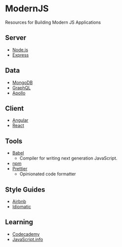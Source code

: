 # ModernJS
Resources for Building Modern JS Applications

## Server
* [Node.js](https://github.com/nodejs/node)
* [Express](https://github.com/expressjs/express)

## Data
* [MongoDB](https://github.com/mongodb/mongo)
* [GraphQL](https://github.com/facebook/graphql)
* [Apollo](https://github.com/apollographql/apollo-client)

## Client
* [Angular](https://github.com/angular/angular)
* [React](https://github.com/facebook/react)

## Tools
* [Babel](https://github.com/babel/babel)
  * Compiler for writing next generation JavaScript.
* [npm](https://github.com/npm/npm)
* [Prettier](https://github.com/prettier/prettier)
  * Opinionated code formatter

## Style Guides
* [Airbnb](https://github.com/airbnb/javascript)
* [Idiomatic](https://github.com/rwaldron/idiomatic.js)

## Learning
* [Codecademy](https://www.codecademy.com)
* [JavaScript.info](https://javascript.info)
